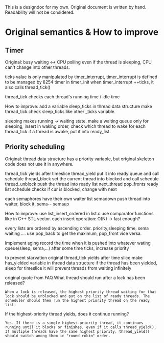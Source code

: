 This is a designdoc for my own.
Original document is written by hand.
Readability will not be considered.

# Original semantics & How to improve

## Timer

Original:
busy waiting <-> CPU polling
even if the thread is sleeping, CPU can't change into other threads.

ticks value is only manipulated by timer_interrupt,
timer_interrupt is defined to be managed by 8254 timer in timer_init
when timer_interrupt ++ticks, it also calls thread_tick()

thread_tick checks each thread's running time / idle time

How to improve:
add a variable sleep_ticks in thread data structure
make thread_tick check sleep_ticks like other _ticks variable.

sleeping makes running -> waiting state.
make a waiting queue only for sleeping,
insert in waking order,
check which thread to wake for each thread_tick
if a thread is awake, put it into ready_list.

## Priority scheduling

Original:
thread data structure has a priority variable,
but original skeleton code does not use it in anywhere.

thread_tick yields after timeslice
thread_yield put it into ready queue and call schedule
thread_block set the current thread into blocked and call schedule
thread_unblock push the thread into ready list
next_thread pop_fronts ready list
schedule checks if cur is blocked, change with next

each semaphores have their own waiter list
semadown push thread into waiter, block it, sema--
semaup 

How to improve:
use list_insert_ordered in list.c
use comparator functions like in C++ STL vector.
each insert operation: O(N) -> fast enough?

every lists are ordered by ascending order. priority,sleeping time, sema waiting ....
use pop_back to get the maximum, pop_front vice versa.

implement aging
record the time when it is  pushed into whatever wating queue(sleep, sema,...)
after some time ticks, increase priority

to prevent starvation
original thread_tick yields after time slice
make has_yielded variable in thread data structure
if the thread has been yielded, sleep for timeslice
it will prevent threads from waiting infinitely

original quote from FAQ
What thread should run after a lock has been released?

    When a lock is released, the highest priority thread waiting for that lock should be unblocked and put on the list of ready threads. The scheduler should then run the highest priority thread on the ready list.

If the highest-priority thread yields, does it continue running?

    Yes. If there is a single highest-priority thread, it continues running until it blocks or finishes, even if it calls thread_yield(). If multiple threads have the same highest priority, thread_yield() should switch among them in "round robin" order. 